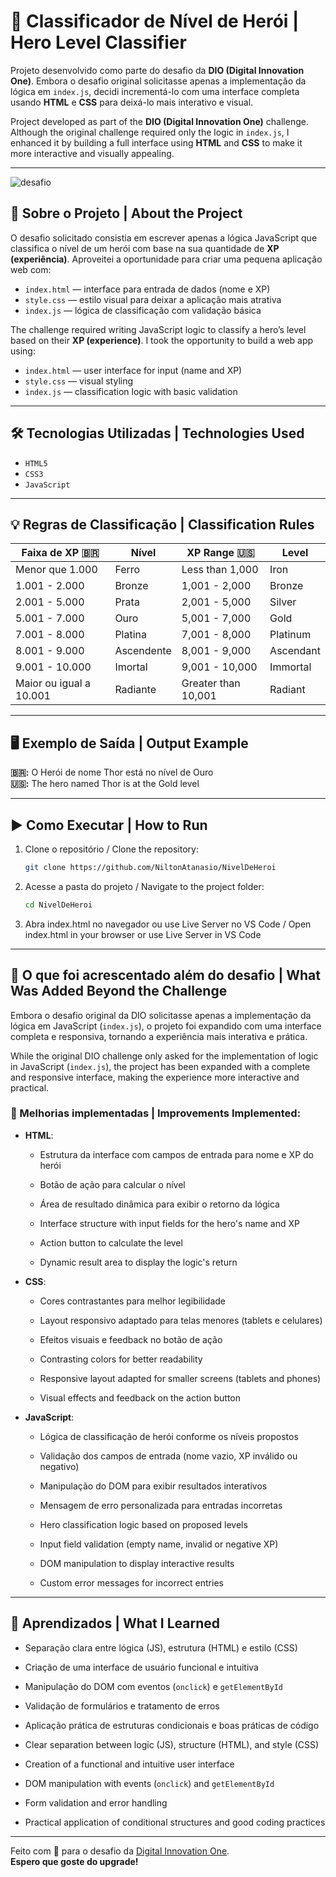 # 🦸 Classificador de Nível de Herói | Hero Level Classifier

Projeto desenvolvido como parte do desafio da **DIO (Digital Innovation One)**. Embora o desafio original solicitasse apenas a implementação da lógica em `index.js`, decidi incrementá-lo com uma interface completa usando **HTML** e **CSS** para deixá-lo mais interativo e visual.

Project developed as part of the **DIO (Digital Innovation One)** challenge.  
Although the original challenge required only the logic in `index.js`, I enhanced it by building a full interface using **HTML** and **CSS** to make it more interactive and visually appealing.

---

![desafio](https://github.com/user-attachments/assets/1378b882-1938-4d91-b04b-9aa8a7e28bb7)

## 📌 Sobre o Projeto | About the Project

O desafio solicitado consistia em escrever apenas a lógica JavaScript que classifica o nível de um herói com base na sua quantidade de **XP (experiência)**. Aproveitei a oportunidade para criar uma pequena aplicação web com:

- `index.html` — interface para entrada de dados (nome e XP)
- `style.css` — estilo visual para deixar a aplicação mais atrativa
- `index.js` — lógica de classificação com validação básica

The challenge required writing JavaScript logic to classify a hero’s level based on their **XP (experience)**. I took the opportunity to build a web app using:

- `index.html` — user interface for input (name and XP)
- `style.css` — visual styling
- `index.js` — classification logic with basic validation

---

## 🛠️ Tecnologias Utilizadas | Technologies Used

- `HTML5`
- `CSS3`
- `JavaScript`

---

## 💡 Regras de Classificação | Classification Rules

| Faixa de XP 🇧🇷          | Nível      | XP Range 🇺🇸         | Level     |
| ----------------------- | ---------- | ------------------- | --------- |
| Menor que 1.000         | Ferro      | Less than 1,000     | Iron      |
| 1.001 - 2.000           | Bronze     | 1,001 - 2,000       | Bronze    |
| 2.001 - 5.000           | Prata      | 2,001 - 5,000       | Silver    |
| 5.001 - 7.000           | Ouro       | 5,001 - 7,000       | Gold      |
| 7.001 - 8.000           | Platina    | 7,001 - 8,000       | Platinum  |
| 8.001 - 9.000           | Ascendente | 8,001 - 9,000       | Ascendant |
| 9.001 - 10.000          | Imortal    | 9,001 - 10,000      | Immortal  |
| Maior ou igual a 10.001 | Radiante   | Greater than 10,001 | Radiant   |

---

## 🖥️ Exemplo de Saída | Output Example

**🇧🇷:** O Herói de nome Thor está no nível de Ouro  
**🇺🇸:** The hero named Thor is at the Gold level

---

## ▶️ Como Executar | How to Run

1. Clone o repositório / Clone the repository:

   ```bash
   git clone https://github.com/NiltonAtanasio/NivelDeHeroi

   ```

2. Acesse a pasta do projeto / Navigate to the project folder:

   ```bash
   cd NivelDeHeroi

   ```

3. Abra index.html no navegador ou use Live Server no VS Code / Open index.html in your browser or use Live Server in VS Code

---

## 🚀 O que foi acrescentado além do desafio | What Was Added Beyond the Challenge

Embora o desafio original da DIO solicitasse apenas a implementação da lógica em JavaScript (`index.js`), o projeto foi expandido com uma interface completa e responsiva, tornando a experiência mais interativa e prática.

While the original DIO challenge only asked for the implementation of logic in JavaScript (`index.js`), the project has been expanded with a complete and responsive interface, making the experience more interactive and practical.

### 🔧 Melhorias implementadas | Improvements Implemented:

- **HTML**:

  - Estrutura da interface com campos de entrada para nome e XP do herói
  - Botão de ação para calcular o nível
  - Área de resultado dinâmica para exibir o retorno da lógica

  - Interface structure with input fields for the hero's name and XP
  - Action button to calculate the level
  - Dynamic result area to display the logic's return

- **CSS**:

  - Cores contrastantes para melhor legibilidade
  - Layout responsivo adaptado para telas menores (tablets e celulares)
  - Efeitos visuais e feedback no botão de ação

  - Contrasting colors for better readability
  - Responsive layout adapted for smaller screens (tablets and phones)
  - Visual effects and feedback on the action button

- **JavaScript**:

  - Lógica de classificação de herói conforme os níveis propostos
  - Validação dos campos de entrada (nome vazio, XP inválido ou negativo)
  - Manipulação do DOM para exibir resultados interativos
  - Mensagem de erro personalizada para entradas incorretas

  - Hero classification logic based on proposed levels
  - Input field validation (empty name, invalid or negative XP)
  - DOM manipulation to display interactive results
  - Custom error messages for incorrect entries

---

## 🧠 Aprendizados | What I Learned

- Separação clara entre lógica (JS), estrutura (HTML) e estilo (CSS)
- Criação de uma interface de usuário funcional e intuitiva
- Manipulação do DOM com eventos (`onclick`) e `getElementById`
- Validação de formulários e tratamento de erros
- Aplicação prática de estruturas condicionais e boas práticas de código

- Clear separation between logic (JS), structure (HTML), and style (CSS)
- Creation of a functional and intuitive user interface
- DOM manipulation with events (`onclick`) and `getElementById`
- Form validation and error handling
- Practical application of conditional structures and good coding practices

---

Feito com 💙 para o desafio da [Digital Innovation One](https://www.dio.me).  
**Espero que goste do upgrade!**
